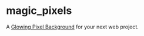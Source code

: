 # magic_pixels

A <a href="https://jillmplatts.com/magic_pixels/" target="_blank">Glowing Pixel Background</a> for your next web project. 
